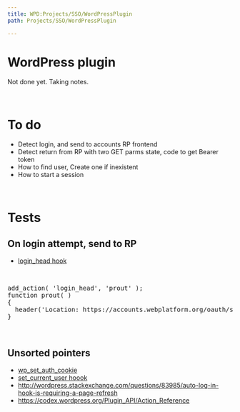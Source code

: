 ```yaml
---
title: WPD:Projects/SSO/WordPressPlugin
path: Projects/SSO/WordPressPlugin

---
```

<h1><span class="mw-headline" id="WordPress_plugin">WordPress plugin</span></h1>
<p>Not done yet. Taking notes.
</p><p><br />
</p>
<h1><span class="mw-headline" id="To_do">To do</span></h1>
<ul><li> Detect login, and send to accounts RP frontend</li>
<li> Detect return from RP with two GET parms state, code to get Bearer token</li>
<li> How to find user, Create one if inexistent</li>
<li> How to start a session</li></ul>
<p><br />
</p>
<h1><span class="mw-headline" id="Tests">Tests</span></h1>
<h2><span class="mw-headline" id="On_login_attempt.2C_send_to_RP">On login attempt, send to RP</span></h2>
<ul><li> <a rel="nofollow" class="external text" href="http://adambrown.info/p/wp_hooks/hook/login_head?version=3.9&amp;file=wp-login.php">login_head hook</a></li></ul>
<p><br />
</p>
<pre class="language-html5" data-lang="html5">
add_action( 'login_head', 'prout' );
function prout( )
{
  header('Location: https://accounts.webplatform.org/oauth/signin');
}
</pre>
<p><br />
</p>
<h2><span class="mw-headline" id="Unsorted_pointers">Unsorted pointers</span></h2>
<ul><li> <a rel="nofollow" class="external text" href="http://codex.wordpress.org/Function_Reference/wp_set_auth_cookie">wp_set_auth_cookie</a></li>
<li> <a rel="nofollow" class="external text" href="http://core.trac.wordpress.org/browser/tags/3.9.1/src/wp-includes/pluggable.php#L0">set_current_user hoook</a></li>
<li> <a rel="nofollow" class="external free" href="http://wordpress.stackexchange.com/questions/83985/auto-log-in-hook-is-requiring-a-page-refresh">http://wordpress.stackexchange.com/questions/83985/auto-log-in-hook-is-requiring-a-page-refresh</a></li>
<li> <a rel="nofollow" class="external free" href="https://codex.wordpress.org/Plugin_API/Action_Reference">https://codex.wordpress.org/Plugin_API/Action_Reference</a></li></ul>

<!-- 
NewPP limit report
CPU time usage: 0.011 seconds
Real time usage: 0.011 seconds
Preprocessor visited node count: 27/1000000
Preprocessor generated node count: 44/1000000
Post‐expand include size: 0/2097152 bytes
Template argument size: 0/2097152 bytes
Highest expansion depth: 2/40
Expensive parser function count: 0/100
-->

<!-- 
Transclusion expansion time report (%,ms,calls,template)
100.00%    0.000      1 - -total
-->

<!-- Saved in parser cache with key wpwiki:pcache:idhash:23024-0!*!*!!*!*!*!esi=1 and timestamp 20150810162009 and revision id 55811
 -->
